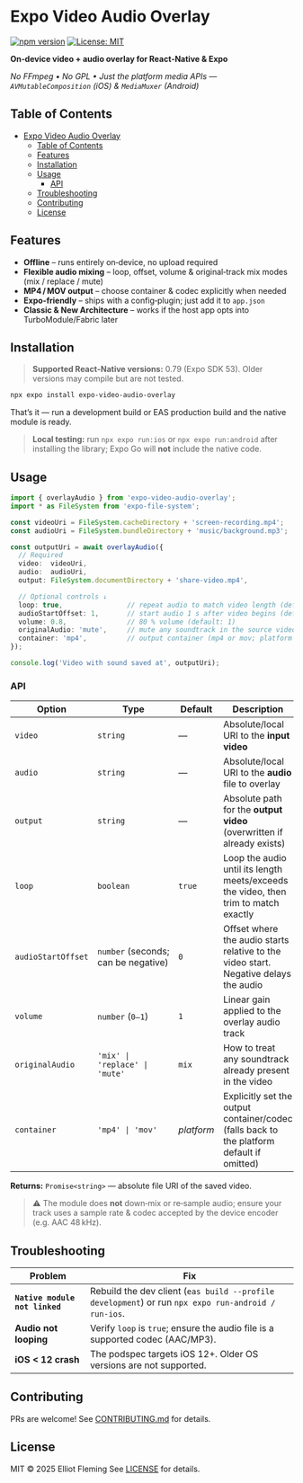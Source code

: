 # Expo Video Audio Overlay

[![npm version](https://badge.fury.io/js/expo-video-audio-overlay.svg)](https://badge.fury.io/js/expo-video-audio-overlay) [![License: MIT](https://img.shields.io/badge/License-MIT-blue.svg)](LICENSE)

**On‑device video + audio overlay for React‑Native & Expo**

*No FFmpeg • No GPL • Just the platform media APIs — `AVMutableComposition` (iOS) & `MediaMuxer` (Android)*

## Table of Contents

- [Expo Video Audio Overlay](#expo-video-audio-overlay)
  - [Table of Contents](#table-of-contents)
  - [Features](#features)
  - [Installation](#installation)
  - [Usage](#usage)
    - [API](#api)
  - [Troubleshooting](#troubleshooting)
  - [Contributing](#contributing)
  - [License](#license)

## Features

* **Offline** – runs entirely on‑device, no upload required
* **Flexible audio mixing** – loop, offset, volume & original‑track mix modes (mix / replace / mute)
* **MP4 / MOV output** – choose container & codec explicitly when needed
* **Expo‑friendly** – ships with a config‑plugin; just add it to `app.json`
* **Classic & New Architecture** – works if the host app opts into TurboModule/Fabric later

## Installation

> **Supported React‑Native versions:** 0.79 (Expo SDK 53). Older versions may compile but are not tested.

```bash
npx expo install expo-video-audio-overlay
```

That’s it — run a development build or EAS production build and the native module is ready.

> **Local testing:** run `npx expo run:ios` or `npx expo run:android` after installing the library; Expo Go will **not** include the native code.

## Usage

```ts
import { overlayAudio } from 'expo-video-audio-overlay';
import * as FileSystem from 'expo-file-system';

const videoUri = FileSystem.cacheDirectory + 'screen-recording.mp4';
const audioUri = FileSystem.bundleDirectory + 'music/background.mp3';

const outputUri = await overlayAudio({
  // Required
  video:  videoUri,
  audio:  audioUri,
  output: FileSystem.documentDirectory + 'share-video.mp4',

  // Optional controls ↓
  loop: true,                // repeat audio to match video length (default: true)
  audioStartOffset: 1,       // start audio 1 s after video begins (default: 0)
  volume: 0.8,               // 80 % volume (default: 1)
  originalAudio: 'mute',     // mute any soundtrack in the source video (default: 'mix')
  container: 'mp4',          // output container (mp4 or mov; platform default if omitted)
});

console.log('Video with sound saved at', outputUri);
```

### API

| Option             | Type                                | Default    | Description                                                                               |
| ------------------ | ----------------------------------- | ---------- | ----------------------------------------------------------------------------------------- |
| `video`            | `string`                            | —          | Absolute/local URI to the **input video**                                                 |
| `audio`            | `string`                            | —          | Absolute/local URI to the **audio** file to overlay                                       |
| `output`           | `string`                            | —          | Absolute path for the **output video** (overwritten if already exists)                    |
| `loop`             | `boolean`                           | `true`     | Loop the audio until its length meets/exceeds the video, then trim to match exactly       |
| `audioStartOffset` | `number` (seconds; can be negative) | `0`        | Offset where the audio starts relative to the video start. Negative delays the audio      |
| `volume`           | `number` (`0‒1`)                    | `1`        | Linear gain applied to the overlay audio track                                            |
| `originalAudio`    | `'mix' \| 'replace' \| 'mute'`      | `mix`      | How to treat any soundtrack already present in the video                                  |
| `container`        | `'mp4' \| 'mov'`                    | *platform* | Explicitly set the output container/codec (falls back to the platform default if omitted) |

**Returns:** `Promise<string>` — absolute file URI of the saved video.

> ⚠️ The module does **not** down‑mix or re‑sample audio; ensure your track uses a sample rate & codec accepted by the device encoder (e.g. AAC 48 kHz).

## Troubleshooting

| Problem                        | Fix                                                                                                 |
| ------------------------------ | --------------------------------------------------------------------------------------------------- |
| **`Native module not linked`** | Rebuild the dev client (`eas build --profile development`) or run `npx expo run-android / run-ios`. |
| **Audio not looping**          | Verify `loop` is `true`; ensure the audio file is a supported codec (AAC/MP3).                      |
| **iOS < 12 crash**             | The podspec targets iOS 12+. Older OS versions are not supported.                                   |

## Contributing

PRs are welcome! See [CONTRIBUTING.md](CONTRIBUTING.md) for details.

## License

MIT © 2025 Elliot Fleming
See [LICENSE](LICENSE) for details.
